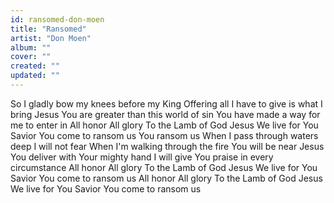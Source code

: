```yaml
---
id: ransomed-don-moen
title: "Ransomed"
artist: "Don Moen"
album: ""
cover: ""
created: ""
updated: ""
---
```


So I gladly bow my knees before my King
Offering all I have to give is what I bring
Jesus You are greater than this world of sin
You have made a way for me to enter in
All honor
All glory
To the Lamb of God Jesus
We live for You Savior
You come to ransom us
You ransom us
When I pass through waters deep I will not fear
When I'm walking through the fire You will be near
Jesus You deliver with Your mighty hand
I will give You praise in every circumstance
All honor
All glory
To the Lamb of God Jesus
We live for You Savior
You come to ransom us
All honor
All glory
To the Lamb of God Jesus
We live for You Savior
You come to ransom us